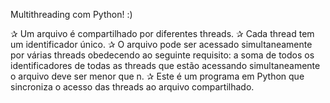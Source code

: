 Multithreading com Python! :) 

✰ Um arquivo é compartilhado por diferentes threads. 
✰ Cada thread tem um identificador único. 
✰ O arquivo pode ser acessado simultaneamente por várias threads obedecendo ao seguinte requisito: a soma de todos os identificadores de todas as threads que estão acessando simultaneamente o arquivo deve ser menor que n. 
✰ Este é um programa em Python que sincroniza o acesso das threads ao arquivo compartilhado.
